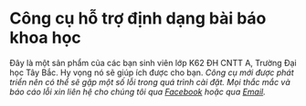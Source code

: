 # Công cụ hỗ trợ định dạng bài báo khoa học
  Đây là một sản phẩm của các bạn sinh viên lớp K62 ĐH CNTT A, Trường Đại học Tây Bắc. Hy vọng nó sẽ giúp ích được cho bạn.
  *Công cụ mới được phát triển nên có thể sẽ gặp một số lỗi trong quá trình cài đặt. Mọi thắc mắc và báo cáo lỗi xin liên hệ cho chúng tôi qua [Facebook](https://www.facebook.com/khai.princess.05/) hoặc qua [Email](khaitd.k62cnttb@utb.edu.vn).*
  
